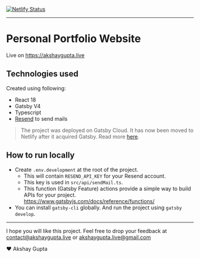 [![Netlify Status](https://api.netlify.com/api/v1/badges/e5784c89-27b6-4d41-9aec-5d3b79bb27d9/deploy-status)](https://app.netlify.com/sites/silly-bienenstitch-10303b/deploys)

---

# Personal Portfolio Website

Live on https://akshaygupta.live

## Technologies used
Created using following:

* React 18
* Gatsby V4
* Typescript
* [Resend](https://resend.com) to send mails

> The project was deployed on Gatsby Cloud.
It has now been moved to Netlify after it acquired Gatsby. Read more [here](https://www.netlify.com/blog/gatsby-cloud-evolution/).

## How to run locally

 * Create `.env.development` at the root of the project.
    * This will contain `RESEND_API_KEY` for your Resend account.
    * This key is used in `src/api/sendMail.ts`.
    * This function (Gatsby Feature) actions provide a simple way to build APIs for your project. https://www.gatsbyjs.com/docs/reference/functions/
 * You can install `gatsby-cli` globally. And run the project using `gatsby develop`.

---

I hope you will like this project. Feel free to drop your feedback at contact@akshaygupta.live or akshaygupta.live@gmail.com

❤️ Akshay Gupta
